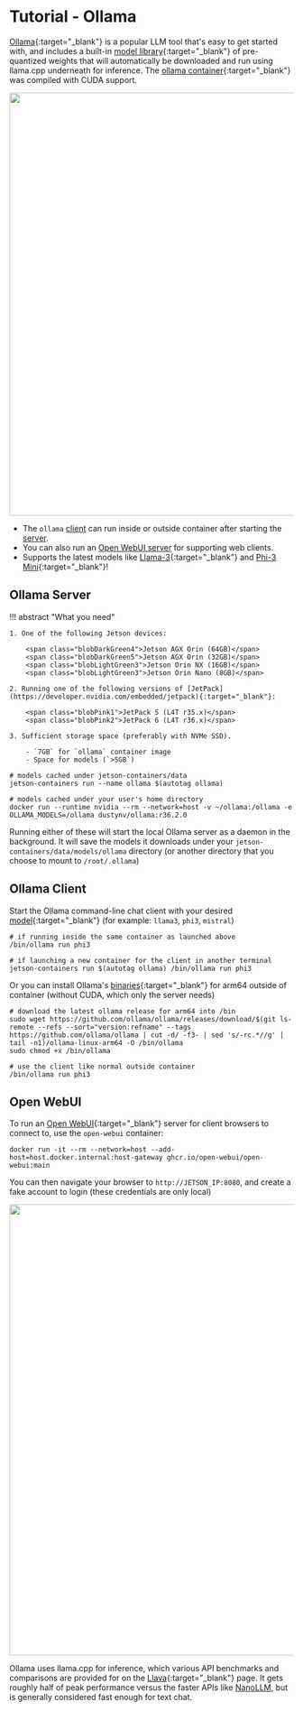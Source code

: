 # Tutorial - Ollama

[Ollama](https://github.com/ollama/ollama){:target="_blank"} is a popular LLM tool that's easy to get started with, and includes a built-in [model library](https://ollama.com/library){:target="_blank"} of pre-quantized weights that will automatically be downloaded and run using llama.cpp underneath for inference.  The [ollama container](https://github.com/dusty-nv/jetson-containers/tree/dev/packages/llm/ollama){:target="_blank"} was compiled with CUDA support.

<img src="https://github.com/dusty-nv/jetson-containers/blob/docs/docs/images/ollama_cli.gif?raw=true" width="750px"></img>

* The `ollama` [client](#ollama-client) can run inside or outside container after starting the [server](#ollama-server).
* You can also run an [Open WebUI server](#open-webui) for supporting web clients.
* Supports the latest models like [Llama-3](https://ollama.com/library/llama3){:target="_blank"} and [Phi-3 Mini](https://ollama.com/library/phi3){:target="_blank"}!

## Ollama Server

!!! abstract "What you need"

    1. One of the following Jetson devices:

        <span class="blobDarkGreen4">Jetson AGX Orin (64GB)</span>
        <span class="blobDarkGreen5">Jetson AGX Orin (32GB)</span>
        <span class="blobLightGreen3">Jetson Orin NX (16GB)</span>
        <span class="blobLightGreen3">Jetson Orin Nano (8GB)</span>
	   
    2. Running one of the following versions of [JetPack](https://developer.nvidia.com/embedded/jetpack){:target="_blank"}:

        <span class="blobPink1">JetPack 5 (L4T r35.x)</span>
        <span class="blobPink2">JetPack 6 (L4T r36.x)</span>

    3. Sufficient storage space (preferably with NVMe SSD).

        - `7GB` for `ollama` container image
        - Space for models (`>5GB`)
		 
```
# models cached under jetson-containers/data
jetson-containers run --name ollama $(autotag ollama)

# models cached under your user's home directory
docker run --runtime nvidia --rm --network=host -v ~/ollama:/ollama -e OLLAMA_MODELS=/ollama dustynv/ollama:r36.2.0
```

Running either of these will start the local Ollama server as a daemon in the background.  It will save the models it downloads under your `jetson-containers/data/models/ollama` directory (or another directory that you choose to mount to `/root/.ollama`)

## Ollama Client

Start the Ollama command-line chat client with your desired [model](https://ollama.com/library){:target="_blank"} (for example: `llama3`, `phi3`, `mistral`)

```
# if running inside the same container as launched above
/bin/ollama run phi3

# if launching a new container for the client in another terminal
jetson-containers run $(autotag ollama) /bin/ollama run phi3
```

Or you can install Ollama's [binaries](https://github.com/ollama/ollama/releases){:target="_blank"} for arm64 outside of container (without CUDA, which only the server needs)

```
# download the latest ollama release for arm64 into /bin
sudo wget https://github.com/ollama/ollama/releases/download/$(git ls-remote --refs --sort="version:refname" --tags https://github.com/ollama/ollama | cut -d/ -f3- | sed 's/-rc.*//g' | tail -n1)/ollama-linux-arm64 -O /bin/ollama
sudo chmod +x /bin/ollama

# use the client like normal outside container
/bin/ollama run phi3
```

## Open WebUI

To run an [Open WebUI](https://github.com/open-webui/open-webui){:target="_blank"} server for client browsers to connect to, use the `open-webui` container:

```
docker run -it --rm --network=host --add-host=host.docker.internal:host-gateway ghcr.io/open-webui/open-webui:main
```

You can then navigate your browser to `http://JETSON_IP:8080`, and create a fake account to login (these credentials are only local)

<img src="https://raw.githubusercontent.com/dusty-nv/jetson-containers/docs/docs/images/ollama_open_webui.jpg" width="800px"></img>

Ollama uses llama.cpp for inference, which various API benchmarks and comparisons are provided for on the [Llava](./tutorial_llava.md){:target="_blank"} page.  It gets roughly half of peak performance versus the faster APIs like [NanoLLM](./tutorial_nano-llm.md), but is generally considered fast enough for text chat.  
